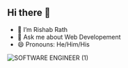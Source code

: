 ## Hi there 👋
<ul><li>🔭 I’m Rishab Rath
</li><li>💬 Ask me about Web Developement</li><li>😄 Pronouns: He/Him/His</li>
</ul>

![SOFTWARE ENGINEER (1)](https://github.com/user-attachments/assets/08a1d495-f67a-4805-9deb-8a84d72c5a29)



<!--
**rishabrath31/rishabrath31** is a ✨ _special_ ✨ repository because its `README.md` (this file) appears on your GitHub profile.

Here are some ideas to get you started:

- 🔭 I’m currently working on ...
- 🌱 I’m currently learning ...
- 👯 I’m looking to collaborate on ...
- 🤔 I’m looking for help with ...
- 💬 Ask me about ...
- 📫 How to reach me: ...
- 😄 Pronouns: ...
- ⚡ Fun fact: ...
-->
